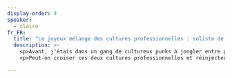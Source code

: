 ```yaml
---
display-order: 4
speaker:
  - claire
fr_FR:
  title: "Le joyeux mélange des cultures professionnelles : soliste de haut-niveau, cheffe d’orchestre ou femme-orchestre ?"
  description: >-
    <p>Avant, j'étais dans un gang de cultureux punks à jongler entre plein de casquettes avec trois bouts de ficelle. Aujourd'hui, j'ai rejoint un secteur qui a le vent en poupe, plein de processus et de conventions.</p>
    <p>Peut-on croiser ces deux cultures professionnelles et réinjecter du punk dans les projets web ? Ni spécialisées, ni gestionnaires : quelle place pour les femmes-orchestres ?</p>

---
```


